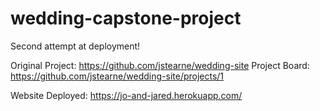 # wedding-capstone-project
Second attempt at deployment!

Original Project: https://github.com/jstearne/wedding-site
Project Board: https://github.com/jstearne/wedding-site/projects/1

Website Deployed: https://jo-and-jared.herokuapp.com/

